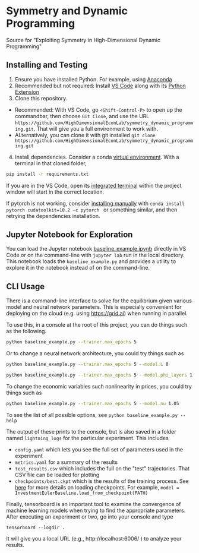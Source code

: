 # Symmetry and Dynamic Programming
Source for "Exploiting Symmetry in High-Dimensional Dynamic Programming"

## Installing and Testing

1. Ensure you have installed Python.  For example, using [Anaconda](https://www.anaconda.com/products/individual)
2. Recommended but not required: Install [VS Code](https://code.visualstudio.com/) along with its [Python Extension](https://code.visualstudio.com/docs/languages/python)
3. Clone this repository.
  - Recommended: With VS Code, go `<Shift-Control-P>` to open up the commandbar, then choose `Git Clone`, and use the URL `https://github.com/HighDimensionalEconLab/symmetry_dynamic_programming.git`.  That will give you a full environment to work with.
  - ALternatively, you can clone it with git installed `git clone https://github.com/HighDimensionalEconLab/symmetry_dynamic_programming.git`
4. Install dependencies.  Consider a conda [virtual environment](https://docs.conda.io/projects/conda/en/latest/user-guide/tasks/manage-environments.html).  With a terminal in that cloned folder,
```bash
pip install -r requirements.txt
```
If you are in the VS Code, open its [integrated terminal](https://code.visualstudio.com/docs/editor/integrated-terminal) within the project window will start in the correct location.

If pytorch is not working, consider [installing manually](https://pytorch.org/get-started/locally/#start-locally) with `conda install pytorch cudatoolkit=10.2 -c pytorch ` or something similar, and then retrying the dependencies installation.

## Jupyter Notebook for Exploration

You can load the Jupyter notebook [baseline_example.ipynb](baseline_example.ipynb) directly in VS Code or on the command-line with `jupyter lab` run in the local directory.  This notebook loads the `baseline_example.py` and provides a utility to explore it in the notebook instead of on the command-line.



## CLI Usage
There is a command-line interface to solve for the equilibrium given various model and neural network parameters.  This is especially convenient for deploying on the cloud (e.g. using https://grid.ai) when running in parallel.

To use this, in a console at the root of this project, you can do things such as the following.
```bash
python baseline_example.py --trainer.max_epochs 5
```
Or to change a neural network architecture, you could try things such as 
```bash
python baseline_example.py --trainer.max_epochs 5 --model.L 8
```
```bash
python baseline_example.py --trainer.max_epochs 5 --model.phi_layers 1
```

To change the economic variables such nonlinearity in prices, you could try things such as

```bash
python baseline_example.py --trainer.max_epochs 5 --model.nu 1.05
```

To see the list of all possible options, see `python baseline_example.py --help`

The output of these prints to the console, but is also saved in a folder named `lightning_logs` for the particular experiment.  This includes
- `config.yaml` which lets you see the full set of parameters used in the experiment
- `metrics.yaml` for a summary of the results
- `test_results.csv` which includes the full on the "test" trajectories.  That CSV file can be loaded for plotting
- `checkpoints/best.ckpt` which is the results of the training process.  See [here](https://pytorch-lightning.readthedocs.io/en/latest/common/weights_loading.html#checkpoint-loading) for more details on loading checkpoints.  For example, `model = InvestmentEulerBaseline.load_from_checkpoint(PATH)`

Finally, tensorboard is an important tool to examine the convergence of machine learning models when trying to find the appropriate parameters.  After executing an experiment or two, go into your console and type
```
tensorboard --logdir .
```
It will give you a local URL (e.g., http://localhost:6006/ ) to analyze your results.
